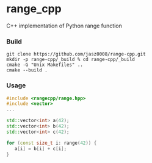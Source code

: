 # range_cpp
C++ implementation of Python range function

### Build
```
git clone https://github.com/jasz0008/range-cpp.git
mkdir -p range-cpp/_build % cd range-cpp/_build
cmake -G "Unix Makefiles" ..
cmake --build .
```

### Usage
```cpp
#include <rangecpp/range.hpp>
#include <vector>
...

std::vector<int> a(42);
std::vector<int> b(42);
std::vector<int> c(42);

for (const size_t i: range(42)) {
   a[i] = b[i] + c[i];
}

```
